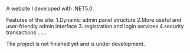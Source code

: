A website I developed with .NET5.0

Features of the site:
1.Dynamic admin panel structure
2.More useful and user-friendly admin interface
3. registration and login services
4.security transactions
......

The project is not finished yet and is under development.

